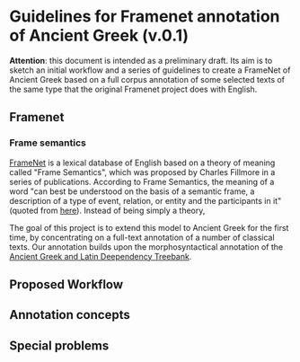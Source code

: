 # Guidelines for Framenet annotation of Ancient Greek (v.0.1)

**Attention**: this document is intended as a preliminary draft. Its aim is to 
sketch an initial workflow and a series of guidelines to create a FrameNet of 
Ancient Greek based on a full corpus annotation of some selected texts of the same 
type that the original Framenet project does with English.

## Framenet

### Frame semantics

[FrameNet](https://framenet.icsi.berkeley.edu/fndrupal/) is a lexical database of English based on a theory of meaning called "Frame Semantics", which was proposed by Charles Fillmore in a series of publications. According to Frame Semantics, the meaning of a word "can best be understood on the basis of a semantic frame, a description of a type of event, relation, or entity and the participants in it" (quoted from [here](https://framenet.icsi.berkeley.edu/fndrupal/WhatIsFrameNet)). Instead of being simply a theory, 

The goal of this project is to extend this model to Ancient Greek for the first time, by concentrating on a full-text annotation of a number of classical texts. Our annotation builds upon the morphosyntactical annotation of the [Ancient Greek and Latin Deependency Treebank](https://perseusdl.github.io/treebank_data/).

## Proposed Workflow

## Annotation concepts

## Special problems
